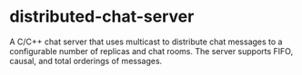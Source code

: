 # distributed-chat-server
A C/C++ chat server that uses multicast to distribute chat messages to a configurable number of replicas and chat rooms. The server supports FIFO, causal, and total orderings of messages.
